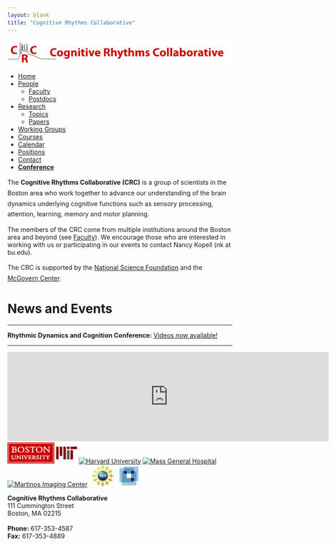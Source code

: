 ```yaml
---
layout: blank
title: "Cognitive Rhythms Collaborative"
---
```


<body>

<div id="head">
<a href="index.html">
<img src="img/CRC_Banner_v2.gif" border="0" />
</a>
</div>


<div id="content">


 <div id="left-col">
   <ul id="crc_menu" class="MenuBarVertical">
    <li><a href="index.html">Home</a>  </li>
    <li><a href="#" class="MenuBarItemSubmenu">People</a>
      <ul>
        <li><a href="people_faculty.htm">Faculty</a></li>
        <li><a href="people_postdoc.htm">Postdocs</a></li>
      </ul>
    </li>
    <li><a class="MenuBarItemSubmenu" href="#">Research</a>
      <ul>
        <li><a href="research_topics.htm">Topics</a></li>
        <li><a href="research_papers.htm">Papers</a></li>
      </ul>
    </li>
    <li><a href="groups.htm">Working Groups</a></li>
    <li><a href="courses.htm">Courses</a></li>
    <li><a href="calendar.htm">Calendar</a></li>
    <li><a href="positions.htm">Positions</a></li>
    <li><a href="contact.htm">Contact</a></li>
	<li><a href="conference.htm"><b>Conference</b></a></li>
  </ul>
</div>
 <div id="one-col">
  <p class="home" style="line-height: 1.7em;">
    The <b>Cognitive Rhythms Collaborative (CRC)</b> is a group of scientists in the Boston area who work together to advance our understanding of the brain dynamics underlying cognitive functions such as sensory processing, attention,
learning, memory and motor planning.</p>
  
  <p class="home">The members of the CRC come from multiple institutions around the Boston area and beyond (see <a href="people_faculty.htm">Faculty</a>). We encourage those who are interested in working with us or participating in our events to contact Nancy Kopell (nk at bu.edu).
  <p class="home" style="line-height: 1.7em;">The CRC is supported by the <a href="http://www.nsf.org" target="_blank">National Science Foundation</a> and the <a href="http://mcgovern.mit.edu" target="_blank">McGovern Center</a>.</p>

<h1>News and Events</h1>

---

<p class="home"><b>Rhythmic Dynamics and Cognition Conference:</b> <a href="http://thesciencenetwork.org/programs/rhythmic-dynamics-and-cognition">Videos now available!</a></p>

--- 

  <iframe src="https://www.google.com/calendar/embed?mode=AGENDA&amp;height=600&amp;wkst=1&amp;bgcolor=%23FFFFFF&amp;src=j0dmopro3gm68jcjsc7c3ssklo%40group.calendar.google.com&amp;color=%235229A3&amp;ctz=America%2FNew_York" style=" border-width:0 " width="720px" height="200" frameborder="0" scrolling="no"></iframe>
  
 </div>
</div>





<div id="foot">
  <div id="footer-content">
				<a href="http://www.bu.edu" target="_blank"><img src="images/BUlogo.gif" border="0" height="47" width="105" alt="Boston University"/></a>
                <a href="http://www.mit.edu" target="_blank"><img src="img/logo_mit.png" border="0" height="47" alt="MIT"/></a>
                <a href="http://www.harvard.edu" target="_blank"><img src="http://www.trademark.harvard.edu/trademark_protection/image004.jpg" height="48" alt="Harvard University"/></a>
                <a href="http://www.massgeneral.org" target="_blank"><img src="http://old.epilepsyfoundation.org/local/massri/images/MGH-Logo_2.jpg" height="48" alt="Mass General Hospital"/></a>
                <a href="http://www.nmr.mgh.harvard.edu/martinos/" target="_blank"><img src="http://www.nmr.mgh.harvard.edu/martinos/userInfo/operations/martinos_logo_big.jpg" height="48" alt="Martinos Imaging Center"/></a>
                <a href="http://www.nsf.org" target="_blank"><img src="img/nsf.jpg" border="0" height="49" width="61" alt="National Science Foundation"/></a>
                <a href="http://mcgovern.mit.edu" target="_blank"><img src="img/logo_mcgovern.jpg" width="48" height="48" alt="McGovern Institute" /></a>
 <p>
 <b>Cognitive Rhythms Collaborative</b><br />
 111 Cummington Street<br />
 Boston, MA 02215<br />
 <br />
 <b>Phone:</b> 617-353-4587<br />
 <b>Fax:</b> 617-353-4889
 </p>
  </div>
</div>

<script type="text/javascript">
var gaJsHost = (("https:" == document.location.protocol) ? "https://ssl." : "http://www.");
document.write(unescape("%3Cscript src='" + gaJsHost + "google-analytics.com/ga.js' type='text/javascript'%3E%3C/script%3E"));
</script>
<script type="text/javascript">
try {
var pageTracker = _gat._getTracker("UA-862209-4");
pageTracker._trackPageview();
} catch(err) {}
var MenuBar1 = new Spry.Widget.MenuBar("crc_menu", {imgRight:"SpryAssets/SpryMenuBarRightHover.gif"});
</script>
</body>
</html>
